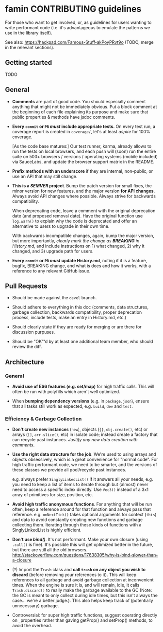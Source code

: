 # famin CONTRIBUTING guidelines

For those who want to get involved, or, as guidelines for users
wanting to write performant code (i.e. it's advantageous to
emulate the patterns we use in the library itself).

See also: https://hackpad.com/Famous-Stuff-akPoyPRvt9o (TODO,
merge in the relevant sections).

## Getting started

TODO

## General

* **Comments** are part of good code.  You should especially
  comment anything that might not be immediately obvious.
  Put a block comment at the beginning of each file explaining
  its purpose and make sure that public properties & methods
  have jsdoc comments.

* **Every `commit` or `PR` *must* include appropriate tests.**
  On every test run, a coverage report is created in
  `coverage/`, let's at least *aspire* for 100% coverage.

  [As the code base matures:]  Our test runner, karma, already
  allows to run the tests on local browsers, and each push
  will (soon) run the entire suite on 500+ browsers / versions
  / operating systems (mobile included) via SauceLabs, and
  update the browser support matrix in the README.

* **Prefix methods with an underscore** if they are internal,
  non-public, or use an API that may still change.

* **This is a *SEMVER* project**.  Bump the patch version for
  small fixes, the minor version for new features, and the
  major version **for API changes**.  Always avoid API changes
  where possible.  Always strive for backwards compatibility.

  When deprecating code, leave a comment with the original
  deprecation date (and proposed removal date).  Have the
  original function use `log.warn()` to explain why the
  code is deprecated and offer an alternative to users to
  upgrade in their own time.

  With backwards incompatible changes, again, bump the
  major version, but more importantly, *clearly mark the
  change as **BREAKING** in History.md*, and include
  instructions on 1) what changed, 2) why it changed, and
  3) upgrade path for users.

* **Every `commit` or `PR` *must* update History.md**,
  noting if it is a feature, bugfix, BREAKING change,
  and what is does and how it works, with a reference
  to any relevant GitHub issue.

## Pull Requests

* Should be made against the `devel` branch.

* Should adhere to everything in this doc (comments,
  data structures, garbage collection, backwards
  compatibility, proper deprecation process, include
  tests, make an entry in History.md, etc.)

* Should clearly state if they are ready for merging
  or are there for discussion purpuses.

* Should be "OK"'d by at least one additional team
  member, who should review the diff.

## Architecture

### General

* **Avoid use of ES6 features (e.g. set/map)** for high traffic calls.
  This will often be run with polyfills which aren't well optimized.

* When **bumping dependency versions** (e.g. in `package.json`),
  ensure that all tasks still work as expected, e.g. `build`,
  `dev` and `test`.

### Efficiency & Garbage Collection

* **Don't create new instances** (`new`), objects (`{}`,
  `obj.create()`, etc) or arrays (`[]`, `arr.slice()`, etc) in
  isolate code; instead create a factory that can recycle past
  instances.  *Justify any new data creation with comments*.

* **Use the right data structure for the job**.  We're used
  to using arrays and objects obsessively, which is a great
  convenience for "normal code".  For high traffic performant
  code, we need to be smarter, and the versions of these
  classes we provide all pool/recycle past instances.

  e.g. always prefer `SinglyLinkedList()` if it answers all
  your needs, e.g. you need to keep a list of items to iterate
  through but (almost) never need to access a specific index
  directly.   Use `Vec3()` instead of a 3x1 array of primitives
  for size, position, etc.

* **Avoid high traffic anonymous functions**.  For anything
  that will be run often, keep a reference around for that
  function and always pass that reference.  e.g. `onNextTick()`
  takes optional arguments for context (`this`) and data to
  avoid constantly creating new functions and garbage collecting
  them.  Iterating through these kinds of functions with a 
  SinglyLinkedList is highly efficient.

* **Don't use *bind()***.  It's not performant.  Make your
  own closure (using `.call()` is fine).  It's possible this
  will get optimized better in the future, but there are still
  all the old browsers.
  http://stackoverflow.com/questions/17638305/why-is-bind-slower-than-a-closure

* (?) Import the `Trash` class and **call `trash` on any object
  you wish to discard** (before removing your references to it).
  This will keep references to all garbage and avoid garbage
  collection at inconvenient times.  When the engine is sure
  it is, and will remain, idle, it calls `Trash.discard()` to
  really make the garbage available to the GC (Note: the GC is
  meant to only collect during idle times, but this isn't
  always the case... we're a better judge.).  This also helps
  keep track of (potentially unnecessary) garbage.

* Controversial: for super high traffic functions, suggest
  operating directly on _properties rather than gaving
  getProp() and setProp() methods, to avoid the overhead.
